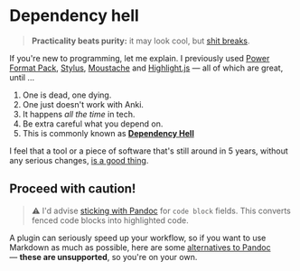 # Dependency hell

> **Practicality beats purity:** it may look cool, but [shit breaks](https://forums.ankiweb.net/t/please-make-it-clear-which-templating-language-youre-using/38794).

If you're new to programming, let me explain. I previously used [Power Format Pack](https://gitlab.com/neftas/supplementary-buttons-anki/issues/96), [Stylus](http://stylus-lang.com), [Moustache](https://mustache.github.io) and [Highlight.js](https://highlightjs.org/) — all of which are great, until ...

1. One is dead, one dying.
2. One just doesn't work with Anki.
3. It happens _all the time_ in tech.
4. Be extra careful what you depend on.
5. This is commonly known as **[Dependency Hell](https://en.wikipedia.org/wiki/Dependency_hell)**

I feel that a tool or a piece of software that's still around in 5 years, without any serious changes, [is a good thing](https://github.com/badlydrawnrob/anki/issues/53).


## Proceed with caution!

> ⚠️ I'd advise [sticking with Pandoc](../highlight/index.md) for `code block` fields. This converts fenced code blocks into highlighted code.

A plugin can seriously speed up your workflow, so if you want to use Markdown as much as possible, here are some [alternatives to Pandoc](https://github.com/badlydrawnrob/anki/issues/34#issuecomment-522243468) — **these are unsupported**, so you're on your own.
